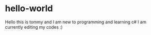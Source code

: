 # hello-world

Hello this is tommy and I am new to programming and learning c#
I am currently editing my codes :)
